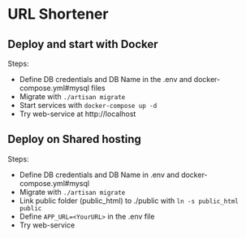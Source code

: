 # URL Shortener

## Deploy and start with Docker
Steps:
- Define DB credentials and DB Name in the .env and docker-compose.yml#mysql files
- Migrate with ``./artisan migrate``
- Start services with ``docker-compose up -d``
- Try web-service at http://localhost

## Deploy on Shared hosting
Steps:
- Define DB credentials and DB Name in .env and docker-compose.yml#mysql
- Migrate with ``./artisan migrate``
- Link public folder (public_html) to ./public with ``ln -s public_html public``
- Define ``APP_URL=<YourURL>`` in the .env file
- Try web-service

